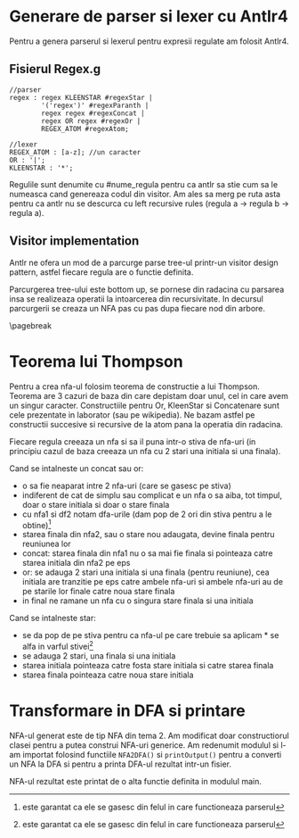 # Generare de parser si lexer cu Antlr4  

Pentru a genera parserul si lexerul pentru expresii regulate am folosit Antlr4.   


## Fisierul Regex.g 
```
//parser
regex : regex KLEENSTAR #regexStar |
        '('regex')' #regexParanth |
        regex regex #regexConcat |
        regex OR regex #regexOr |
        REGEX_ATOM #regexAtom;

//lexer
REGEX_ATOM : [a-z]; //un caracter
OR : '|';
KLEENSTAR : '*';

```

Regulile sunt denumite cu #nume_regula pentru ca antlr sa stie cum sa le numeasca cand genereaza codul din visitor.
Am ales sa merg pe ruta asta pentru ca antlr nu se descurca cu left recursive rules (regula a -> regula b -> regula a).
 
## Visitor implementation
Antlr ne ofera un mod de a parcurge parse tree-ul printr-un visitor design pattern, astfel fiecare regula are o functie definita.  

Parcurgerea tree-ului este bottom up, se pornese din radacina cu parsarea insa se realizeaza operatii la intoarcerea din recursivitate. 
In decursul parcurgerii se creaza un NFA pas cu pas dupa fiecare nod din arbore.

\pagebreak

# Teorema lui Thompson
Pentru a crea nfa-ul folosim teorema de constructie a lui Thompson. Teorema are 3 cazuri de baza din care depistam doar unul, cel in care avem un singur caracter.
Constructiile pentru Or, KleenStar si Concatenare sunt cele prezentate in laborator (sau pe wikipedia). Ne bazam astfel pe constructii succesive si recursive de la
atom pana la operatia din radacina.

Fiecare regula creeaza un nfa si sa il puna intr-o stiva de nfa-uri (in principiu cazul de baza creeaza un nfa cu 2 stari una initiala si una finala).  

Cand se intalneste un concat sau or:  

* o sa fie neaparat intre 2 nfa-uri (care se gasesc pe stiva)  
* indiferent de cat de simplu sau complicat e un nfa o sa aiba, tot timpul, doar o stare initiala si doar o stare finala  
* cu nfa1 si df2 notam dfa-urile (dam pop de 2 ori din stiva pentru a le obtine)[^1]  
* starea finala din nfa2, sau o stare nou adaugata, devine finala pentru reuniunea lor
* concat: starea finala din nfa1 nu o sa mai fie finala si pointeaza catre starea initiala din nfa2 pe eps  
* or: se adauga 2 stari una initiala si una finala (pentru reuniune), cea initiala are tranzitie pe eps catre ambele nfa-uri si ambele nfa-uri au de pe starile lor finale catre noua stare finala  
* in final ne ramane un nfa cu o singura stare finala si una initiala

Cand se intalneste star:  

* se da pop de pe stiva pentru ca nfa-ul pe care trebuie sa aplicam * se alfa in varful stivei[^1]   
* se adauga 2 stari, una finala si una initiala  
* starea initiala pointeaza catre fosta stare initiala si catre starea finala  
* starea finala pointeaza catre noua stare initiala  

# Transformare in DFA si printare
NFA-ul generat este de tip NFA din tema 2. Am modificat doar constructiorul clasei pentru a putea construi NFA-uri generice.
Am redenumit modulul si l-am importat folosind functiile ```NFA2DFA()``` si ```printOutput()``` pentru a converti un NFA la DFA
si pentru a printa DFA-ul rezultat intr-un fisier.

NFA-ul rezultat este printat de o alta functie definita in modulul main.


[^1]: este garantat ca ele se gasesc din felul in care functioneaza parserul
